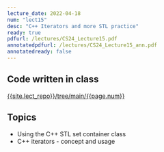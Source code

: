 ```yaml
---
lecture_date: 2022-04-18
num: "lect15"
desc: "C++ Iterators and more STL practice"
ready: true
pdfurl: /lectures/CS24_Lecture15.pdf
annotatedpdfurl: /lectures/CS24_Lecture15_ann.pdf
annotatedready: false
---
```


## Code written in class

[{{site.lect_repo}}/tree/main/{{page.num}}]({{site.lect_repo}}/tree/main/{{page.num}})


## Topics
* Using the C++ STL set container class
* C++ iterators - concept and usage